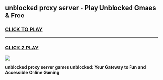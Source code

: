 
## unblocked proxy server - Play Unblocked Gmaes & Free
<h3>
<a href="https://news.freeplayer.one?title=unblocked_proxy_server&ref=23F">CLICK TO PLAY</a></h3>
<hr>

<h3>
<a href="https://news.freeplayer.one?title=unblocked_proxy_server&ref=23F">CLICK 2 PLAY</a>
  
</h3>

<a href="https://news.freeplayer.one?title=unblocked_proxy_server&ref=23F/"><img src="https://clearcache.store/games.png"></a>


**unblocked proxy server games unblocked: Your Gateway to Fun and Accessible Online Gaming**
